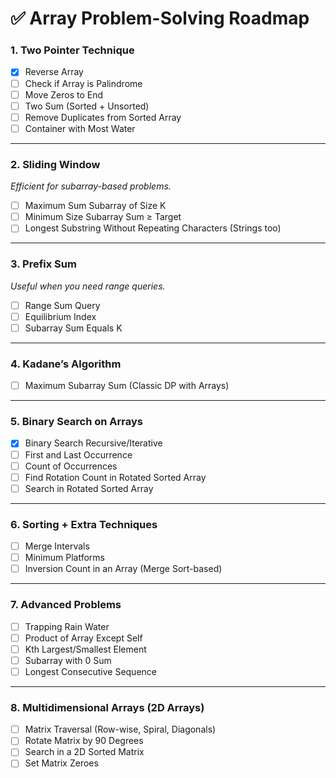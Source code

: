 # ✅ Array Problem-Solving Roadmap

### 1. Two Pointer Technique
- [x] Reverse Array
- [ ] Check if Array is Palindrome
- [ ] Move Zeros to End
- [ ] Two Sum (Sorted + Unsorted)
- [ ] Remove Duplicates from Sorted Array
- [ ] Container with Most Water

---

### 2. Sliding Window
_Efficient for subarray-based problems._
- [ ] Maximum Sum Subarray of Size K
- [ ] Minimum Size Subarray Sum ≥ Target
- [ ] Longest Substring Without Repeating Characters (Strings too)

---

### 3. Prefix Sum
_Useful when you need range queries._
- [ ] Range Sum Query
- [ ] Equilibrium Index
- [ ] Subarray Sum Equals K

---

### 4. Kadane’s Algorithm
- [ ] Maximum Subarray Sum (Classic DP with Arrays)

---

### 5. Binary Search on Arrays
- [x] Binary Search Recursive/Iterative
- [ ] First and Last Occurrence
- [ ] Count of Occurrences
- [ ] Find Rotation Count in Rotated Sorted Array
- [ ] Search in Rotated Sorted Array

---

### 6. Sorting + Extra Techniques
- [ ] Merge Intervals
- [ ] Minimum Platforms
- [ ] Inversion Count in an Array (Merge Sort-based)

---

### 7. Advanced Problems
- [ ] Trapping Rain Water
- [ ] Product of Array Except Self
- [ ] Kth Largest/Smallest Element
- [ ] Subarray with 0 Sum
- [ ] Longest Consecutive Sequence

---

### 8. Multidimensional Arrays (2D Arrays)
- [ ] Matrix Traversal (Row-wise, Spiral, Diagonals)
- [ ] Rotate Matrix by 90 Degrees
- [ ] Search in a 2D Sorted Matrix
- [ ] Set Matrix Zeroes
